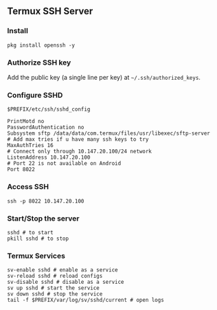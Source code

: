 ## Termux SSH Server
### Install
```shell
pkg install openssh -y
```

### Authorize SSH key
Add the public key (a single line per key) at `~/.ssh/authorized_keys`.

### Configure SSHD
`$PREFIX/etc/ssh/sshd_config`
```properties
PrintMotd no
PasswordAuthentication no
Subsystem sftp /data/data/com.termux/files/usr/libexec/sftp-server
# Add max tries if u have many ssh keys to try
MaxAuthTries 16
# Connect only through 10.147.20.100/24 network
ListenAddress 10.147.20.100
# Port 22 is not available on Android
Port 8022
```

### Access SSH
```shell
ssh -p 8022 10.147.20.100
```

### Start/Stop the server
```shell
sshd # to start
pkill sshd # to stop
```

### Termux Services
```shell
sv-enable sshd # enable as a service
sv-reload sshd # reload configs
sv-disable sshd # disable as a service
sv up sshd # start the service
sv down sshd # stop the service
tail -f $PREFIX/var/log/sv/sshd/current # open logs
```
